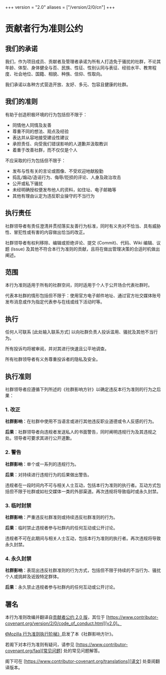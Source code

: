 +++
version = "2.0"
aliases = ["/version/2/0/cn"]
+++

# 贡献者行为准则公约

## 我们的承诺

我们，作为项目成员、贡献者及管理者承诺为所有人打造免于骚扰的社群，不论其年龄、体型、身体健全与否、民族、性征、性别认同与表征、经验水平、教育程度、社会地位、国籍、相貌、种族、信仰、性取向。

我们承诺以各种方式营造开放、友好、多元、包容且健康的社群。

## 我们的准则

有助于创造积极环境的行为包括但不限于：

* 同情他人同情及友善
* 尊重不同的想法、观点及经验
* 表达并从容地接受建设性建议
* 承担责任、向受我们错误影响的人道歉并汲取教训
* 着重于改善社群，而不仅仅是个人

不应采取的行为包括但不限于：

* 发布与性有关的言论或图像、不受欢迎地献殷勤
* 捣乱/煽动/造谣行为、侮辱/贬损的评论、人身及政治攻击
* 公开或私下骚扰
* 未经明确授权便发布他人的资料，如住址、电子邮箱等
* 其他有理由认定为违反职业操守的不当行为

## 执行责任

社群领导者有责任澄清并贯彻落实友善行为标准，同时有义务对不恰当、具有威胁性、冒犯性或有害的内容做出恰当的改正。

社群领导者有权利移除、编辑或拒绝评论、提交 (Commit)、代码、Wiki 编辑、议题 (Issue) 及其他不符合本行为准则的贡献，且将在做出管理决策的合适时机做出阐述。

## 范围

本行为准则适用于所有的社群空间，同时适用于个人于公开场合代表社群时。

代表本社群的情形包括但不限于：使用官方电子邮件地址、通过官方社交媒体账号发布消息或作为指定代表参与在线或线下活动时等。

## 执行

任何人可联系 [此处输入联系方式] 以向社群负责人投诉滥用、骚扰及其他不当行为。 

所有投诉均将被审阅，并对其进行快速且公平地调查。

所有社群领导者有义务尊重投诉者的隐私及安全。

## 执行准则

社群领导者应遵循下列所述的《社群影响方针》以确定违反本行为准则的行为之后果：

### 1. 改正

**社群影响**：在社群中使用不当语言或进行其他违反职业道德或令人反感的行为。

**后果**：社群领导者向违规者发送私人的书面警告，同时阐明违规行为及其违规之处。领导者可要求其进行公开道歉。

### 2. 警告

**社群影响**：单个或一系列的违规行为。

**后果**：对持续进行违规行为的后果做出警告。

违规者在一段时间内不可与相关人士互动，包括本行为准则的执行者。互动方式包括但不限于社群或如社交媒体一类的外部渠道。再次违规将导致临时或永久封禁。

### 3. 临时封禁

**社群影响**：严重违反社群准则或持续违反社群准则的行为。

**后果**：临时禁止违规者参与社群内的任何互动或公开讨论。

违规者不可在此期间与相关人士互动，包括本行为准则的执行者。再次违规将导致永久封禁。

### 4. 永久封禁

**社群影响**：表现出违反社群准则的行为方式，包括但不限于持续的不当行为、骚扰个人或挑衅及诋毁特定群体。

**后果**：永久禁止违规者参与社群内的任何互动或公开讨论。

## 署名

本行为准则改编并翻译自[贡献者公约 2.0 版][首页]，其位于 [https://www.contributor-covenant.org/version/2/0/code_of_conduct.html][v2.0]。

[《Mozilla 行为准则执行阶梯》][Mozilla CoC]启发了本《社群影响方针》。

若阁下对本行为准则有疑问，请参见 [https://www.contributor-covenant.org/faq][常见问题] 处的常见问题解答。

阁下可在 [https://www.contributor-covenant.org/translations][译文] 处查阅翻译版本。

[首页]: https://www.contributor-covenant.org
[v2.0]: https://www.contributor-covenant.org/version/2/0/code_of_conduct.html
[Mozilla CoC]: https://github.com/mozilla/diversity
[常见问题]: https://www.contributor-covenant.org/faq
[译文]: https://www.contributor-covenant.org/translations

